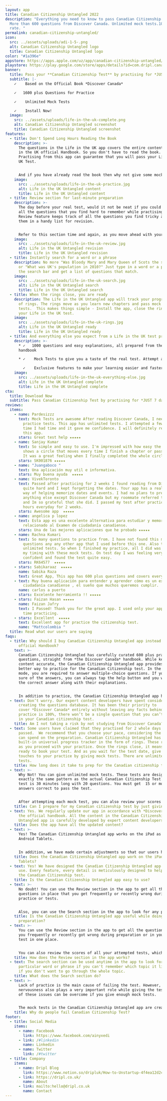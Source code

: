 ```yaml
---
layout: app
title: Canadian Citizenship Untangled 2022
description: "Everything you need to know to pass Canadian Citizenship Test.
  More than 600 questions from Discover Canada. Unlimited mock tests.100% Pass
  rate. "
permalink: canadian-citizenship-untangled/
icon:
  src: ../assets/uploads/adi-1-5-.png
  alt: Canadian Citizenship Untangled logo
  title: Canadian Citizenship Untangled logo
color: "#1a396e"
appstore: https://apps.apple.com/uz/app/canadian-citizenship-untangled/id1599925558?platform=iphone&fbclid=IwAR01ka3L9BRzWanNZ0ASpgcNiULE1piW2D7TGIE_EN3JgB1Bj6p0ilu8brY
playstore: https://play.google.com/store/apps/details?id=com.dripl.canada&ah=gYOQ73dOAg2vTYkElmC6FJ7IxRo&fbclid=IwAR1JW7f8TXCEItb75YYCoEXz-QqcCe_vTDftucLFQFIQo9rrTCND7vX8fSY
banner:
  title: Pass your **Canadian Citizenship Test** by practising for *JUST 7 days*
  subtitle: |-
    ✓    Based on the Official Book *Discover Canada*

    ✓   1600 plus Questions for Practice

    ✓    Unlimited Mock Tests

    ✓    Install Now!
  image:
    src: ../assets/uploads/life-in-the-uk-complete.png
    alt: Canadian Citizenship Untangled screenshot
    title: Canadian Citizenship Untangled screenshot
features:
  - title: Don't Spend Long Hours Reading the Book
    description: >-
      The questions in the Life in the UK app covers the entire content of Life
      in the UK official Handbook. So you don't have to read the book.
      Practising from this app can guarantee that you will pass your Life in the
      UK Test.


      And if you have already read the book then why not give some mock tests and gain more confidence.
    image:
      src: ../assets/uploads/life-in-the-uk-practice.jpg
      alt: Life in the UK Untangled content
      title: Life in the UK Untangled content
  - title: Review section for last-minute preparation
    description: >-
      The day before your real test, would it not be neat if you could revise
      all the questions that you find hard to remember while practising? The
      Review feature keeps track of all the questions you find tricky and stores
      them in a handy list for revision.


      Refer to this section time and again, as you move ahead with your practice, to get the best results.
    image:
      src: ../assets/uploads/life-in-the-uk-review.jpg
      alt: Life in the UK Untangled revision
      title: Life in the UK Untangled revision
  - title: Instantly search for a word or a phrase
    description: No more "Was Bloody Mary and Mary Queen of Scots the same person?"
      or "What was UK's population in 2010?" Just type in a word or a phrase in
      the search bar and get a list of questions that match.
    image:
      src: ../assets/uploads/life-in-the-uk-search.jpg
      alt: Life in the UK Untangled search
      title: Life in the UK Untangled search
  - title: When the rings close, you are ready
    description: The Life in the UK Untangled app will track your progress in form
      of rings. The rings move as you learn new chapters and pass mock
      tests.  This makes things simple - Install the app, close the rings, pass
      your Life in the UK test.
    image:
      src: ../assets/uploads/life-in-the-uk-rings.jpg
      alt: Life in the UK Untangled ready
      title: Life in the UK Untangled ready
  - title: And everything else you expect from a Life in the UK test preparation app
    description: >-
      * ✓   1000 questions and easy explanations, all prepared from the official
      handbook

      * ✓    Mock Tests to give you a taste of the real test. Attempt as many as you can

        ✓    Exclusive features to make your learning easier and faster
    image:
      src: ../assets/uploads/life-in-the-uk-everything-else.jpg
      alt: Life in the UK Untangled complete
      title: Life in the UK Untangled complete
cta:
  title: Download Now
  subtitle: Pass Canadian Citizenship Test by practising for *JUST 7 days*
reviews:
  items:
    - name: Pardesizzz
      text: Mock Tests are awesome After reading Discover Canada, I needed to do some
        practice tests. This app has unlimited tests. I attempted a few every
        time I had time and it gave me confidence. I will definitely recommend
        this app.
      stars: Great test help ★★★★★
    - name: Sanjay Kumar
      text: So simple and easy to use. I'm impressed with how easy the app works. It
        shows a circle that moves every time I finish a chapter or pass a test.
        It was a great feeling when I finally completed the whole circle.
      stars: SK001876 ★★★★★
    - name: "Juangaboco "
      text: Una aplicación muy util e informativa.
      stars: Muy buena ayuda  ★★★★★
    - name: VivekToronto
      text: Passed after practicing for 2 weeks I found reading from Discover Canada
        quite hard and I kept forgetting the dates. Your app has a really nice
        way of helping memorize dates and events. I had no plans to prepare from
        anything else except Discover Canada but my roommate referred this app
        and Im so grateful that she did. I passed my test after practicing 2
        hours everyday for 2 weeks.
      stars: Awesome app  ★★★★★
    - name: angelica p lopez
      text: Esta app es una excelente alternativa para estudiar y memorizar todo lo
        relacionado al Examen de ciudadanía canadiense.
      stars: Una de las mejores aplicaciones que he probado ★★★★★
    - name: Rachna Kumari
      text: So many questions to practice from. I have not found this many practice
        questions any any other app that I used before this one. Also there are
        unlimited tests. So when I finished my practice, all I did was practice
        my timing with these mock tests. On test day I was feeling very
        confident and found the test quite easy.
      stars: RK64577  ★★★★★
    - stars: Sabikaraaz  ★★★★★
      name: Sabika Raza
      text: Great App, This app has 600 plus questions and covers everything.
    - text: Muy buena aplicación para entender y aprender cómo es un examen de la
        ciudadanía canadiense , el sueño que muchos queremos cumplir.
      name: carlos a puerto
      stars: Excelente herramienta !! ★★★★★
    - stars: Faizan Hasan ★★★★★
      name: Faizan Jafry
      text: I Passed! Thank you for the great app. I used only your app and had a good
        time practicing.
    - stars: Excellent  ★★★★★
      text: Excellent app for practice the citizenship test.
      name: "Mattcolombia "
  title: Read what our users are saying
faqs:
  - title: Why should I buy Canadian Citizenship Untangled app instead of the
      official Handbook?
    text: >-
      Canadian Citizenship Untangled has carefully curated 600 plus practice
      questions, straight from *the Discover Canada* handbook. While keeping the
      content accurate, the Canadian Citizenship Untangled app provides a much
      better way to practice for the Canadian Citizenship test. In the Practice
      mode, you are required to answer multiple-choice questions. If you are not
      sure of the answers, you can always tap the help button and you will see
      the correct answer along with their explanations.


      In addition to practice, the Canadian Citizenship Untangled app has exclusive features that are designed to help you with your learning and practice. For example - instant search, smart revision, universal progress tracker and above all illustrated cheat sheets help you remember the maximum information.
  - text: Don’t worry. Our expert content developers have spent considerable time
      creating the questions database. It has been their priority to
      cover *Discover Canada* entirely without leaving any facts behind. If your
      practice is 100%, there won’t be a single question that you can’t answer
      in your Canadian citizenship test.
    title: Am I not taking a risk by not studying from Discover Canada?
  - text: Some users have claimed that they practised for 2 whole days and
      passed.  We recommend that you choose your pace, considering the time you
      can spend on the preparation. Canadian Citizenship Untangled has a
      built-in universal progress tracker in the form of rings. These rings move
      as you proceed with your practice. Once the rings close, it means you are
      ready to book your test. And as you wait for the test date, give the final
      touches to your practice by giving mock tests. There are unlimited mock
      tests.
    title: How long does it take to prep for the Canadian citizenship test?
  - text: >-
      Why Not! You can give unlimited mock tests. These tests are designed on
      exactly the same pattern as the actual Canadian Citizenship Test. Each
      test is 30 minutes long with 20 questions. You must get  15 or more
      answers correct to pass the test.


      After attempting each mock test, you can also review your scores which will show you exactly which areas you need to work on.
    title: Can I prepare for my Canadian citizenship test by just giving Mock Tests?
  - text: Yes. We regularly update our app in accordance with *Discover Canada* -
      the official handbook. All the content in the Canadian Citizenship
      Untangled app is carefully developed by expert content developers.
    title: Does the app have all the updated content?
  - text: >-
      Yes! The Canadian Citizenship Untangled app works on the iPad as well as
      Android Tablets.


      In addition, we have made certain adjustments so that our users have a pleasant experience, practising with a larger screen.
    title: Does the Canadian Citizenship Untangled app work on the iPad or Android
      Tablets?
  - text: Yes! We have designed the Canadian Citizenship Untangled app to be easy to
      use. Every feature, every detail is meticulously designed to help you pass
      the Canadian Citizenship test.
    title: Is the Canadian Citizenship Untangled app easy to use?
  - text: >-
      No doubt! You can use the Review section in the app to get all the
      questions in place that you get frequently or recently wrong during
      practice or tests.


      Also, you can use the Search section in the app to look for any particular word or phrase. This will show you the list of questions that include that particular word or phrase.
    title: Is the Canadian Citizenship Untangled app useful while doing last-minute
      preparation?
  - text: >-
      You can use the Review section in the app to get all the questions that
      you frequently or recently got wrong during preparation or in your last
      test in one place.


      You can also review the scores of all your attempted tests, which will show you the areas you need to practise more.
    title: How does the Review section in the app works?
  - text: The search section can be used anytime in the app to look for any
      particular word or phrase if you can't remember which topic it lies in or
      if you don't want to go through the whole topic.
    title: What does the Search section do?
  - text: >-
      Lack of practice is the main cause of failing the test. However,
      nervousness also plays a very important role while giving the test. Both
      of these issues can be overcome if you give enough mock tests.


      The mock tests in the Canadian Citizenship Untangled app are created in the exact pattern as the real test. These tests have the same time limit as the real test. The number of questions is also the same as that in the real test. You can give as many mock tests as you like. A time will come when you think you are ready for the real test.
    title: Why do people fail Canadian Citizenship Test?
footer:
  - title: Social Media
    items:
      - name: Facebook
        link: https://www.facebook.com/ainyxedi
      - link: /#linkedin
        name: Linkedin
      - name: Twitter
        link: /#twitter
  - title: Company
    items:
      - name: Dripl Blog
        link: https://www.notion.so/dripluk/How-to-Unstartup-4f4ea12d2c8b4e97be3fce5667a08d17
      - link: https://dripl.co.uk/
        name: About
      - link: mailto:hello@dripl.co.uk
        name: Contact
---
```

